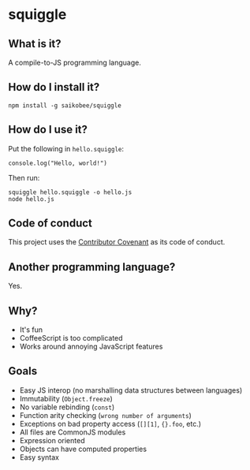 # squiggle

## What is it?

A compile-to-JS programming language.

## How do I install it?

    npm install -g saikobee/squiggle

## How do I use it?

Put the following in `hello.squiggle`:

    console.log("Hello, world!")

Then run:

    squiggle hello.squiggle -o hello.js
    node hello.js
    
## Code of conduct

This project uses the [Contributor Covenant](https://github.com/saikobee/squiggle/blob/master/CODE_OF_CONDUCT.md) as its code of conduct.

## Another programming language?

Yes.

## Why?

- It's fun
- CoffeeScript is too complicated
- Works around annoying JavaScript features

## Goals

- Easy JS interop (no marshalling data structures between languages)
- Immutability (`Object.freeze`)
- No variable rebinding (`const`)
- Function arity checking (`wrong number of arguments`)
- Exceptions on bad property access (`[][1]`, `{}.foo`, etc.)
- All files are CommonJS modules
- Expression oriented
- Objects can have computed properties
- Easy syntax
